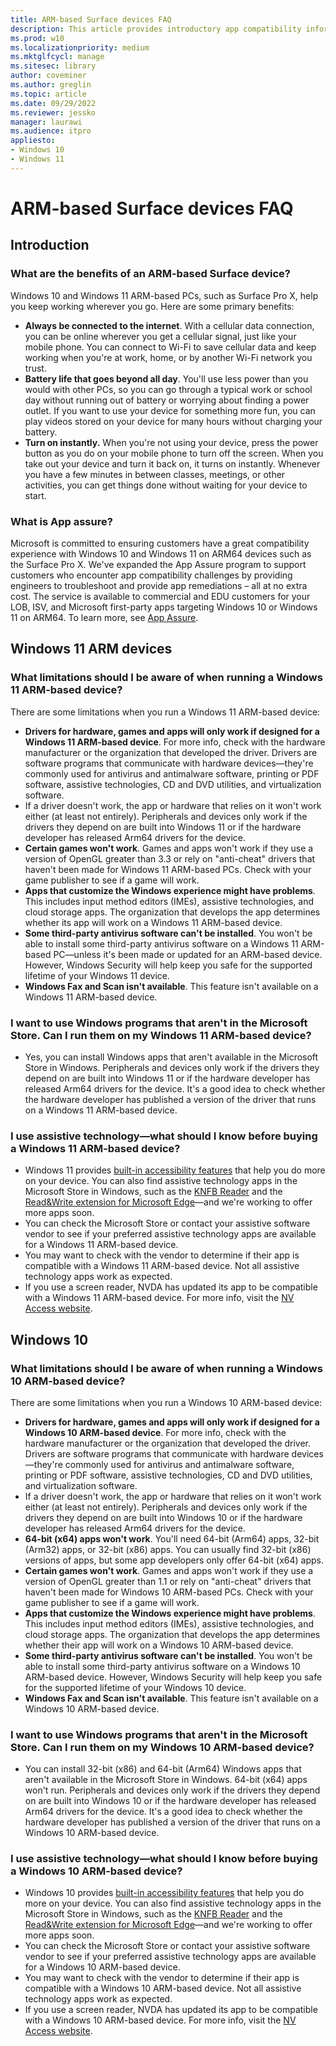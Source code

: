 ```yaml
---
title: ARM-based Surface devices FAQ
description: This article provides introductory app compatibility information for Surface Pro X ARM-based PCs.
ms.prod: w10
ms.localizationpriority: medium
ms.mktglfcycl: manage
ms.sitesec: library
author: coveminer
ms.author: greglin
ms.topic: article
ms.date: 09/29/2022
ms.reviewer: jessko
manager: laurawi
ms.audience: itpro
appliesto:
- Windows 10
- Windows 11
---
```

# ARM-based Surface devices FAQ

## Introduction

### What are the benefits of an ARM-based Surface device?

Windows 10 and Windows 11 ARM-based PCs, such as Surface Pro X, help you keep working wherever you go. Here are some primary benefits:

- **Always be connected to the internet**. With a cellular data connection, you can be online wherever you get a cellular signal, just like your mobile phone. You can connect to Wi-Fi to save cellular data and keep working when you're at work, home, or by another Wi-Fi network you trust.
- **Battery life that goes beyond all day**. You'll use less power than you would with other PCs, so you can go through a typical work or school day without running out of battery or worrying about finding a power outlet. If you want to use your device for something more fun, you can play videos stored on your device for many hours without charging your battery.
- **Turn on instantly.** When you're not using your device, press the power button as you do on your mobile phone to turn off the screen. When you take out your device and turn it back on, it turns on instantly. Whenever you have a few minutes in between classes, meetings, or other activities, you can get things done without waiting for your device to start.

### What is App assure?

Microsoft is committed to ensuring customers have a great compatibility experience with Windows 10 and Windows 11 on ARM64 devices such as the Surface Pro X. We've expanded the App Assure program to support customers who encounter app compatibility challenges by providing engineers to troubleshoot and provide app remediations – all at no extra cost. The service is available to commercial and EDU customers for your LOB, ISV, and Microsoft first-party apps targeting Windows 10 or Windows 11 on ARM64. To learn more, see [App Assure](https://www.microsoft.com/fasttrack/microsoft-365/app-assure).

## Windows 11 ARM devices

### What limitations should I be aware of when running a Windows 11 ARM-based device?

There are some limitations when you run a Windows 11 ARM-based device:

- **Drivers for hardware, games and apps will only work if designed for a Windows 11 ARM-based device**. For more info, check with the hardware manufacturer or the organization that developed the driver. Drivers are software programs that communicate with hardware devices—they're commonly used for antivirus and antimalware software, printing or PDF software, assistive technologies, CD and DVD utilities, and virtualization software.
- If a driver doesn't work, the app or hardware that relies on it won't work either (at least not entirely). Peripherals and devices only work if the drivers they depend on are built into Windows 11 or if the hardware developer has released Arm64 drivers for the device.
- **Certain games won't work**. Games and apps won't work if they use a version of OpenGL greater than 3.3 or rely on "anti-cheat" drivers that haven't been made for Windows 11 ARM-based PCs. Check with your game publisher to see if a game will work.
- **Apps that customize the Windows experience might have problems**. This includes input method editors (IMEs), assistive technologies, and cloud storage apps. The organization that develops the app determines whether its app will work on a Windows 11 ARM-based device.
- **Some third-party antivirus software can't be installed**. You won't be able to install some third-party antivirus software on a Windows 11 ARM-based PC—unless it's been made or updated for an ARM-based device. However, Windows Security will help keep you safe for the supported lifetime of your Windows 11 device.
- **Windows Fax and Scan isn't available**. This feature isn't available on a Windows 11 ARM-based device.

### I want to use Windows programs that aren't in the Microsoft Store. Can I run them on my Windows 11 ARM-based device?

- Yes, you can install Windows apps that aren't available in the Microsoft Store in Windows. Peripherals and devices only work if the drivers they depend on are built into Windows 11 or if the hardware developer has released Arm64 drivers for the device. It's a good idea to check whether the hardware developer has published a version of the driver that runs on a Windows 11 ARM-based device.

### I use assistive technology—what should I know before buying a Windows 11 ARM-based device?

- Windows 11 provides [built-in accessibility features](https://www.microsoft.com/Accessibility/windows) that help you do more on your device. You can also find assistive technology apps in the Microsoft Store in Windows, such as the [KNFB Reader](https://www.microsoft.com/store/p/knfb-reader/9nblggh6hqkk) and the [Read&Write extension for Microsoft Edge](https://microsoftedge.microsoft.com/addons/detail/readwrite-for-microsoft-/bjglhpoliipklkfjcahfefdlfpifcinb?hl)—and we're working to offer more apps soon.
- You can check the Microsoft Store or contact your assistive software vendor to see if your preferred assistive technology apps are available for a Windows 11 ARM-based device.
- You may want to check with the vendor to determine if their app is compatible with a Windows 11 ARM-based device. Not all assistive technology apps work as expected.
- If you use a screen reader, NVDA has updated its app to be compatible with a Windows 11 ARM-based device. For more info, visit the [NV Access website](https://go.microsoft.com/fwlink/?linkid=867679).

## Windows 10

### What limitations should I be aware of when running a Windows 10 ARM-based device?

There are some limitations when you run a Windows 10 ARM-based device:

- **Drivers for hardware, games and apps will only work if designed for a Windows 10 ARM-based device**. For more info, check with the hardware manufacturer or the organization that developed the driver. Drivers are software programs that communicate with hardware devices—they're commonly used for antivirus and antimalware software, printing or PDF software, assistive technologies, CD and DVD utilities, and virtualization software.
- If a driver doesn't work, the app or hardware that relies on it won't work either (at least not entirely). Peripherals and devices only work if the drivers they depend on are built into Windows 10 or if the hardware developer has released Arm64 drivers for the device.
- **64-bit (x64) apps won't work**. You'll need 64-bit (Arm64) apps, 32-bit (Arm32) apps, or 32-bit (x86) apps. You can usually find 32-bit (x86) versions of apps, but some app developers only offer 64-bit (x64) apps.
- **Certain games won't work**. Games and apps won't work if they use a version of OpenGL greater than 1.1 or rely on "anti-cheat" drivers that haven't been made for Windows 10 ARM-based PCs. Check with your game publisher to see if a game will work.
- **Apps that customize the Windows experience might have problems**. This includes input method editors (IMEs), assistive technologies, and cloud storage apps. The organization that develops the app determines whether their app will work on a Windows 10 ARM-based device.
- **Some third-party antivirus software can't be installed**. You won't be able to install some third-party antivirus software on a Windows 10 ARM-based device. However, Windows Security will help keep you safe for the supported lifetime of your Windows 10 device.
- **Windows Fax and Scan isn't available**. This feature isn't available on a Windows 10 ARM-based device.

### I want to use Windows programs that aren't in the Microsoft Store. Can I run them on my Windows 10 ARM-based device?

- You can install 32-bit (x86) and 64-bit (Arm64) Windows apps that aren't available in the Microsoft Store in Windows. 64-bit (x64) apps won't run. Peripherals and devices only work if the drivers they depend on are built into Windows 10 or if the hardware developer has released Arm64 drivers for the device. It's a good idea to check whether the hardware developer has published a version of the driver that runs on a Windows 10 ARM-based device.

### I use assistive technology—what should I know before buying a Windows 10 ARM-based device?

- Windows 10 provides [built-in accessibility features](https://www.microsoft.com/Accessibility/windows) that help you do more on your device. You can also find assistive technology apps in the Microsoft Store in Windows, such as the [KNFB Reader](https://www.microsoft.com/store/p/knfb-reader/9nblggh6hqkk) and the [Read&Write extension for Microsoft Edge](https://microsoftedge.microsoft.com/addons/detail/readwrite-for-microsoft-/bjglhpoliipklkfjcahfefdlfpifcinb?hl=en-US)—and we're working to offer more apps soon.
- You can check the Microsoft Store or contact your assistive software vendor to see if your preferred assistive technology apps are available for a Windows 10 ARM-based device.
- You may want to check with the vendor to determine if their app is compatible with a Windows 10 ARM-based device. Not all assistive technology apps work as expected.
- If you use a screen reader, NVDA has updated its app to be compatible with a Windows 10 ARM-based device. For more info, visit the [NV Access website](https://go.microsoft.com/fwlink/?linkid=867679).
